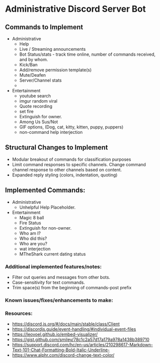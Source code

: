 # Administrative Discord Server Bot
## Commands to Implement
- Administrative
  - Help
  - Live / Streaming announcements
  - Bot Status/stats - track time online, number of commands received, and by whom.
  - Kick/Ban
  - Add/remove permission template(s)
  - Mute/Deafen
  - Server/Channel stats
  - 
- Entertainment
  - youtube search
  - imgur random viral
  - Quote recording
  - set fire
  - Extinguish for owner.
  - Among Us Sus/Not
  - GIF options, (Dog, cat, kitty, kitten, puppy, puppers)
  - non-command help interjection
## Structural Changes to Implement
- Modular breakout of commands for classification purposes
- Limit command responses to specific channels. Change command channel response to other channels based on content.
- Expanded reply styling (colors, indentation, quoting)

## Implemented Commands:
- Administrative
  - Unhelpful Help Placeholder.
- Entertainment
  - Magic 8 ball
  - Fire Status
  - Extinguish for non-owner.
  - Who am I?
  - Who did this?
  - Who are you?
  - wat interjection
  - MTheShark current dating status

### Additional implemented features/notes:
- Filter out queries and messages from other bots.
- Case-sensitivity for text commands.
- Trim space(s) from the beginning of commands-post prefix
### Known issues/fixes/enhancements to make:

### Resources:
- https://discord.js.org/#/docs/main/stable/class/Client
- https://discordjs.guide/event-handling/#individual-event-files
- https://leovoel.github.io/embed-visualizer/
- https://gist.github.com/smiley/78c1c2a57d17a179a978a1438b389710
- https://support.discord.com/hc/en-us/articles/210298617-Markdown-Text-101-Chat-Formatting-Bold-Italic-Underline-
- https://www.alphr.com/discord-change-text-color/

